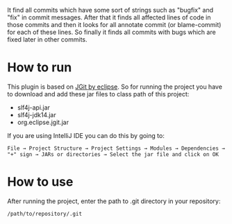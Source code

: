 It find all commits which have some sort of strings such as "bugfix" and "fix" in commit messages. After that it finds all affected lines of code in those commits and then it looks for all annotate commit (or blame-commit) for each of these lines. So finally it finds all commits with bugs which are fixed later in other commits.

How to run
=========

This plugin is based on [JGit by eclipse](https://eclipse.org/jgit). So for running the project you have to download and add these jar files to class path of this project:

  * slf4j-api.jar
  * slf4j-jdk14.jar
  * org.eclipse.jgit.jar

If you are using IntelliJ IDE you can do this by going to:

`File → Project Structure → Project Settings → Modules → Dependencies → "+" sign → JARs or directories → Select the jar file and click on OK`

How to use
=========

After running the project, enter the path to .git directory in your repository:

`/path/to/repository/.git`